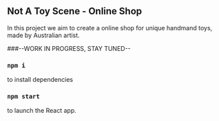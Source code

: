 
## Not A Toy Scene - Online Shop

In this project we aim to create a online shop for unique handmand toys, made by Australian artist.

###--WORK IN PROGRESS, STAY TUNED--



### `npm i`
to install dependencies 

### `npm start`
to launch the React app. 



